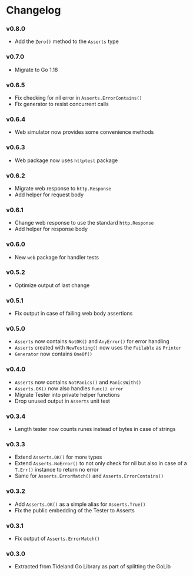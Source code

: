 # Changelog

### v0.8.0

- Add the `Zero()` method to the `Asserts` type

### v0.7.0

- Migrate to Go 1.18

### v0.6.5

- Fix checking for nil error in `Asserts.ErrorContains()`
- Fix generator to resist concurrent calls

### v0.6.4

- Web simulator now provides some convenience methods

### v0.6.3

- Web package now uses `httptest` package

### v0.6.2

- Migrate web response to `http.Response`
- Add helper for request body

### v0.6.1

- Change web response to use the standard `http.Response`
- Add helper for response body

### v0.6.0

- New `web` package for handler tests

### v0.5.2

- Optimize output of last change

### v0.5.1

- Fix output in case of failing web body assertions

### v0.5.0

- `Asserts` now contains `NotOK()` and `AnyError()` for error handling
- `Asserts` created with `NewTesting()` now uses the `Failable` as `Printer`
- `Generator` now contains `OneOf()`

### v0.4.0

- `Asserts` now contains `NotPanics()` and `PanicsWith()`
- `Asserts.OK()` now also handles `func() error`
- Migrate Tester into private helper functions
- Drop unused output in `Asserts` unit test

### v0.3.4

- Length tester now counts runes instead of bytes in case of strings

### v0.3.3

- Extend `Asserts.OK()` for more types
- Extend `Asserts.NoError()` to not only check for nil but also in case of a `T.Err()` instance to return no error
- Same for `Asserts.ErrorMatch()` and `Asserts.ErrorContains()`

### v0.3.2

- Add `Asserts.OK()` as a simple alias for `Asserts.True()`
- Fix the public embedding of the Tester to Asserts

### v0.3.1

- Fix output of `Asserts.ErrorMatch()`

### v0.3.0

- Extracted from Tideland Go Library as part of splitting the GoLib
